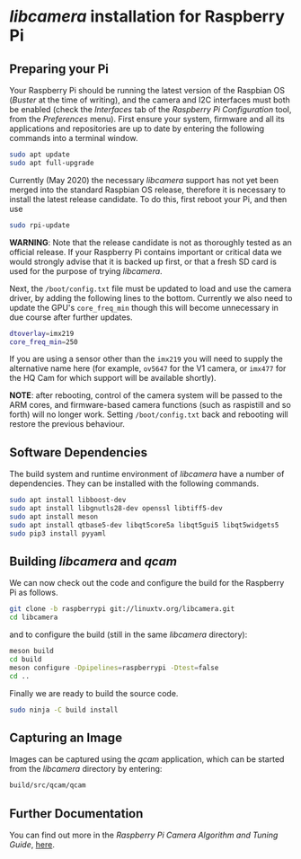 # _libcamera_ installation for Raspberry Pi

## Preparing your Pi

Your Raspberry Pi should be running the latest version of the Raspbian OS (_Buster_ at the time of writing), and the camera and I2C interfaces must both be enabled (check the _Interfaces_ tab of the _Raspberry Pi Configuration_ tool, from the _Preferences_ menu). First ensure your system, firmware and all its applications and repositories are up to date by entering the following commands into a terminal window.

```bash
sudo apt update
sudo apt full-upgrade
```

Currently (May 2020) the necessary _libcamera_ support has not yet been merged into the standard Raspbian OS release, therefore it is necessary to install the latest release candidate. To do this, first reboot your Pi, and then use

```bash
sudo rpi-update
```

**WARNING**: Note that the release candidate is not as thoroughly tested as an official release. If your Raspberry Pi contains important or critical data we would strongly advise that it is backed up first, or that a fresh SD card is used for the purpose of trying _libcamera_.

Next, the `/boot/config.txt` file must be updated to load and use the camera driver, by adding the following lines to the bottom. Currently we also need to update the GPU's `core_freq_min` though this will become unnecessary in due course after further updates.

```bash
dtoverlay=imx219
core_freq_min=250
```

If you are using a sensor other than the `imx219` you will need to supply the alternative name here (for example, `ov5647` for the V1 camera, or `imx477` for the HQ Cam for which support will be available shortly).

**NOTE**: after rebooting, control of the camera system will be passed to the ARM cores, and firmware-based camera functions (such as raspistill and so forth) will no longer work. Setting `/boot/config.txt` back and rebooting will restore the previous behaviour.

## Software Dependencies

The build system and runtime environment of _libcamera_ have a number of dependencies. They can be installed with the following commands.

```bash
sudo apt install libboost-dev
sudo apt install libgnutls28-dev openssl libtiff5-dev
sudo apt install meson
sudo apt install qtbase5-dev libqt5core5a libqt5gui5 libqt5widgets5
sudo pip3 install pyyaml
```

## Building _libcamera_ and _qcam_

We can now check out the code and configure the build for the Raspberry Pi as follows.

```bash
git clone -b raspberrypi git://linuxtv.org/libcamera.git
cd libcamera
```

and to configure the build (still in the same _libcamera_ directory):

```bash
meson build
cd build
meson configure -Dpipelines=raspberrypi -Dtest=false
cd ..
```

Finally we are ready to build the source code.

```bash
sudo ninja -C build install
```

## Capturing an Image

Images can be captured using the _qcam_ application, which can be started from the _libcamera_ directory by entering:

```bash
build/src/qcam/qcam
```

## Further Documentation

You can find out more in the _Raspberry Pi Camera Algorithm and Tuning Guide_, [here](rpi_SOFT_libcamera_1p0.pdf).
